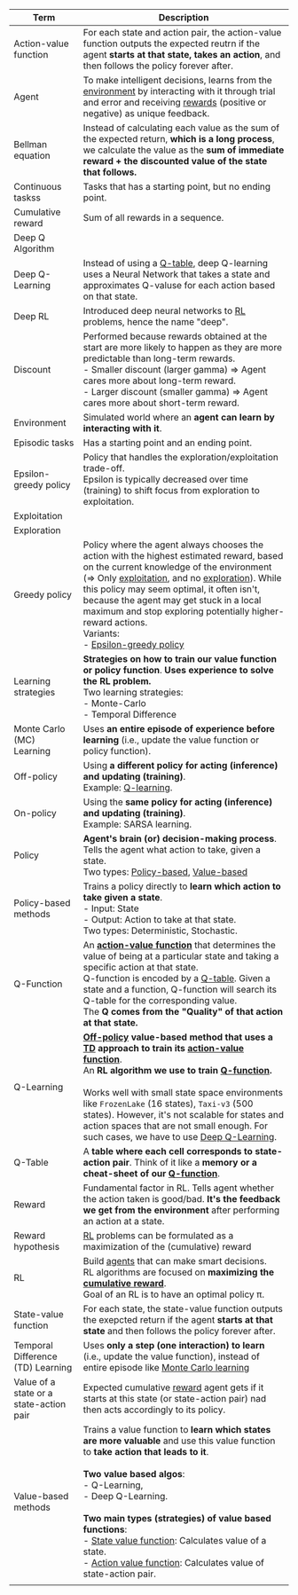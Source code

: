 | Term | Description |
| - | - |
| <a id="action-value-function"></a>Action-value function | For each state and action pair, the action-value function outputs the expected reutrn if the agent <b>starts at that state, takes an action</b>, and then follows the policy forever after. |  
| <a id="agent"></a>Agent | To make intelligent decisions, learns from the [environment](#environment) by interacting with it through trial and error and receiving [rewards](#reward) (positive or negative) as unique feedback. | 
| Bellman equation | Instead of calculating each value as the sum of the expected return, <b>which is a long process</b>, we calculate the value as the <b>sum of immediate reward + the discounted value of the state that follows<b>. |
| Continuous taskss | Tasks that has a starting point, but no ending point. |
| <a id="cumulative-reward"> Cumulative reward | Sum of all rewards in a sequence. |
| Deep Q Algorithm |  |
| <a id="deep-q-learning"></a>Deep Q-Learning | Instead of using a [Q-table](#q-table), deep Q-learning uses a Neural Network that takes a state and approximates Q-valuse  for each action based on that state. |
| Deep RL | Introduced deep neural networks to [RL](#RL) problems, hence the name "deep". |
| <a id="discount"></a>Discount | Performed because rewards obtained at the start are more likely to happen as they are more predictable than long-term rewards. <br> - Smaller discount (larger gamma) ⇒ Agent cares more about long-term reward. <br> - Larger discount (smaller gamma) ⇒ Agent cares more about short-term reward. |
| <a id="environment"></a>Environment | Simulated world where an <b>agent can learn by interacting with it</b>. |
| <a id="episodic-tasks"></a>Episodic tasks | Has a starting point and an ending point. |
| <a id="epsilon-greedy-policy"></a>Epsilon-greedy policy | Policy that handles the exploration/exploitation trade-off. <br> Epsilon is typically decreased over time (training) to shift focus from exploration to exploitation. | 
| <a id="exploitation"></a>Exploitation | |
| <a id="exploration"></a>Exploration | |
| Greedy policy | Policy where the agent always chooses the action with the highest estimated reward, based on the current knowledge of the environment (=> Only [exploitation](#exploitation), and no [exploration](#exploration)). While this policy may seem optimal, it often isn't, because the agent may get stuck in a local maximum and stop exploring potentially higher-reward actions.  <br> Variants: <br>- [Epsilon-greedy policy](#epsilon-greedy-policy) | 
| Learning strategies | <b>Strategies on how to train our value function or policy function</b>. <b>Uses  experience to solve the RL problem. </b><br> Two learning strategies:<br> - Monte-Carlo<br> - Temporal Difference |
| <a id="monte-carlo-learning"></a>Monte Carlo (MC) Learning | Uses <b>an entire episode of experience before learning</b>  (i.e., update the value function or policy function). |
| <a id="off-policy"></a>Off-policy | Using <b>a different policy for acting (inference) and updating (training)</b>. <br> Example: [Q-learning](#q-learning). |
| <a id="on-policy"></a>On-policy | Using the <b>same policy for acting (inference) and updating (training)</b>. <br>Example: SARSA learning.|
| <a id="policy"></a>Policy | <b>Agent's brain (or) decision-making process</b>. Tells the agent what action to take, given a state.<br>Two types: [Policy-based](#policy-based), [Value-based](#value-based) |
| <a id="policy-based"></a>Policy-based methods | Trains a policy directly to <b>learn which action to take given a state</b>. <br> - Input: State <br>- Output: Action to take at that state. <br>Two types: Deterministic, Stochastic.| 
| <a id="q-function"></a>Q-Function | An <b>[action-value function](#action-value-function)</b> that determines the value of being at a particular state and taking a specific action at that state. <br> Q-function is encoded by a [Q-table](#q-table). Given a state and a function, Q-function will search its Q-table for the corresponding value. <br> The <b>Q comes from the "Quality" of that action at that state.</b> |
| <a id="q-learning"></a>Q-Learning |<b>[Off-policy](#off-policy) value-based method that uses a [TD](#temporal-difference-learning) approach to train its [action-value function](#action-value-funciton)</b>.<br> An <b>RL algorithm we use to train [Q-function](#q-function).</b><br><br> Works well with small state space environments like `FrozenLake` (16 states), `Taxi-v3` (500 states). However, it's not scalable for states and action spaces that are not small enough. For such cases, we have to use [Deep Q-Learning](#deep-q-learning). | 
| <a id="q-table"></a>Q-Table | A <b>table where each cell corresponds to state-action pair</b>. Think of it like a <b>memory or a cheat-sheet of our [Q-function](#q-function)</b>. | 
| <a id="reward"></a>Reward | Fundamental factor in RL. Tells agent whether the action taken is good/bad. <b>It's the feedback we get from the environment</b> after performing an action at a state. |
| Reward hypothesis | [RL](#RL) problems can be formulated as a maximization of the (cumulative) reward | 
| <a id="RL"></a>RL |  Build [agents](#agent) that can make smart decisions. <br>RL algorithms are focused on <b>maximizing the [cumulative reward](#cumulative-reward)</b>. <br> Goal of an RL is to have an optimal policy π.| 
| <a id="state-value-function"></a>State-value function | For each state, the state-value function outputs the exepcted return if the agent <b>starts at that state</b> and then follows the policy forever after.|
| <a id="temporal-difference-learning"></a>Temporal Difference (TD) Learning| Uses <b>only a step (one interaction) to learn</b> (i.e., update the value function), instead of entire episode like [Monte Carlo learning](#monte-carlo-learning) |  
| Value of a state or a state-action pair| Expected cumulative [reward](#reward) agent gets if it starts at this state (or state-action pair) nad then acts accordingly to its policy. |
|  <a id="value-based"></a>Value-based methods | Trains a value function to <b>learn which states are more valuable</b> and use this value function to <b>take action that leads to it</b>. <br><br><b>Two value based algos</b>: <br> - Q-Learning, <br> - Deep Q-Learning. <br><br> <b>Two main types (strategies) of value based functions</b>:<br>- [State value function](#state-value-function): Calculates value of a state.<br> - [Action value function](#action-value-function): Calculates value of state-action pair. |
| | |